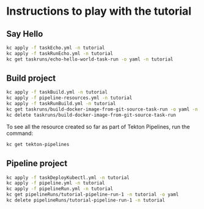 # Instructions to play with the tutorial

## Say Hello

```bash
kc apply -f taskEcho.yml -n tutorial
kc apply -f taskRunEcho.yml -n tutorial
kc get taskruns/echo-hello-world-task-run -o yaml -n tutorial
```

## Build project
```bash
kc apply -f taskBuild.yml -n tutorial
kc apply -f pipeline-resources.yml -n tutorial
kc apply -f taskRunBuild.yml -n tutorial
kc get taskruns/build-docker-image-from-git-source-task-run -o yaml -n tutorial
kc delete taskruns/build-docker-image-from-git-source-task-run
```

To see all the resource created so far as part of Tekton Pipelines, run the command:

```bash
kc get tekton-pipelines
```

## Pipeline project
```bash
kc apply -f taskDeployKubectl.yml -n tutorial
kc apply -f pipeline.yml -n tutorial
kc apply -f pipelineRun.yml -n tutorial
kc get pipelineRuns/tutorial-pipeline-run-1 -n tutorial -o yaml
kc delete pipelineRuns/tutorial-pipeline-run-1 -n tutorial
```


